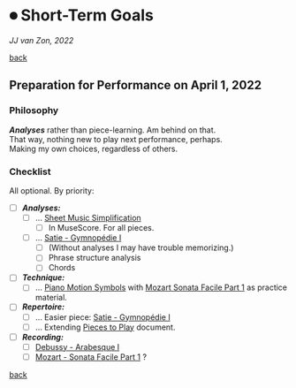 ⏺ Short-Term Goals
====================

*JJ van Zon, 2022*

[back](./README.md)

Preparation for Performance on April 1, 2022
--------------------------------------------

### Philosophy

***Analyses*** rather than piece-learning. Am behind on that.  
That way, nothing new to play next performance, perhaps.  
Making my own choices, regardless of others. 

### Checklist

 All optional. By priority: 

- [ ] ***Analyses:***
    - [ ] ... [Sheet Music Simplification](todo.md#2022-03-13-todo)
        - [ ] In MuseScore. For all pieces.
    - [ ] ... [Satie - Gymnopédie Ⅰ](satie-gymnopedie-1/README.md)
        - [ ] (Without analyses I may have trouble memorizing.)
        - [ ] Phrase structure analysis
        - [ ] Chords
- [ ] ***Technique:***
    - [ ] ... [Piano Motion Symbols](methods/piano-motion-symbols.md) with [Mozart Sonata Facile Part 1](mozart-sonata-facile-part-1/README.md) as practice material.
- [ ] ***Repertoire:***
    - [ ] ... Easier piece: [Satie - Gymnopédie Ⅰ](satie-gymnopedie-1/README.md)
    - [ ] ... Extending [Pieces to Play](pieces-to-play.md) document.
- [ ] ***Recording:***
    - [ ] [Debussy - Arabesque Ⅰ](debussy-arabesque-1/README.md)
    - [ ] [Mozart - Sonata Facile Part 1](mozart-sonata-facile-part-1/README.md) ?

[back](./README.md)
